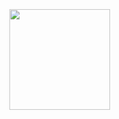 <img height="180em" src="https://github-readme-stats-seven-sandy.vercel.app/api?username=YYSU&show_icons=true&hide_border=true&&count_private=true&include_all_commits=true" />
